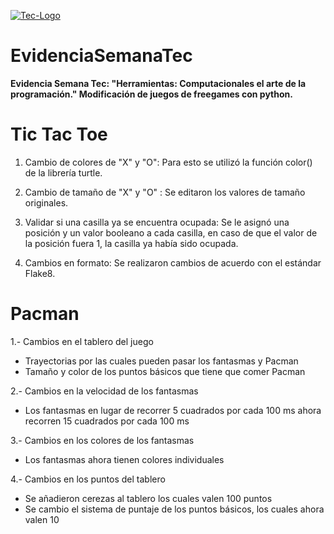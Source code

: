 [![Tec-Logo](https://javier.rodriguez.org.mx/itesm/2014/tecnologico-de-monterrey-blue-med.png "Tec-Logo")](http://https://javier.rodriguez.org.mx/itesm/2014/tecnologico-de-monterrey-blue-med.png "Tec-Logo")

# EvidenciaSemanaTec
**Evidencia Semana Tec: "Herramientas: Computacionales el arte de la programación." Modificación de juegos de freegames con python.**

# Tic Tac Toe
1. Cambio de colores de "X" y "O": Para esto se utilizó la función color() de la librería turtle.

2. Cambio de tamaño de "X" y "O" : Se editaron los valores de tamaño originales.

3. Validar si una casilla ya se encuentra ocupada: Se le asignó una posición y un valor booleano a cada casilla, en caso de que el valor de la posición fuera 1, la casilla ya había sido ocupada.

4. Cambios en formato: Se realizaron cambios de acuerdo con el estándar Flake8.

# Pacman
1.- Cambios en el tablero del juego
 - Trayectorias por las cuales pueden pasar los fantasmas y Pacman
 - Tamaño y color de los puntos básicos que tiene que comer Pacman

2.- Cambios en la velocidad de los fantasmas
- Los fantasmas en lugar de recorrer 5 cuadrados por cada 100 ms ahora recorren 15 cuadrados por cada 100 ms
 
 3.- Cambios en los colores de los fantasmas
 - Los fantasmas ahora tienen colores individuales

4.- Cambios en los puntos del tablero
- Se añadieron cerezas al tablero los cuales valen 100 puntos
- Se cambio el sistema de puntaje de los puntos básicos, los cuales ahora valen 10
